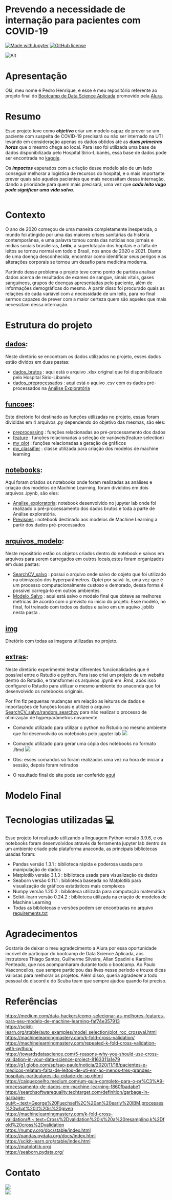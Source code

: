 # Prevendo a necessidade de internação para pacientes com COVID-19
[![Made withJupyter](https://img.shields.io/badge/Made%20with-Jupyter-orange?style=flat-square&logo=Jupyter)](https://jupyter.org/try) [![GitHub license](https://img.shields.io/github/license/Naereen/StrapDown.js.svg?style=flat-square)](https://github.com/PedroHCAlmeida/analise_temporal_COVID_Brasil/edit/main/LICENSE)

![Alt](https://github.com/PedroHCAlmeida/Projeto_final_bootcamp/blob/main/img/AWG6I4CLAQI6VCQ73YKZPPTMXQ.png)

# Apresentação

Olá, meu nome é Pedro Henrique, e esse é meu repositório referente ao projeto final do [Bootcamp de Data Science Aplicada](https://www.alura.com.br/bootcamp/data-science-aplicada/matriculas-abertas) promovido pela [Alura](https://www.alura.com.br/).

# Resumo
Esse projeto teve como _**objetivo**_ criar um modelo capaz de prever se um paciente com suspeita de COVID-19 precisará ou não ser internado na UTI levando em consideração apenas os dados obtidos até as _**duas primeiras horas**_ que o mesmo chega ao local. Para isso foi utilizada uma base de dados disponibilizada pelo Hospital Sírio-Libanês, essa base de dados pode ser encontrada no [kaggle](https://www.kaggle.com/S%C3%ADrio-Libanes/covid19). 

Os _**impactos**_ esperados com a criação desse modelo são de um lado conseguir melhorar a logística de recursos do hospital, e o mais importante prever quais são aqueles pacientes que mais necessitam dessa internação, dando a prioridade para quem mais precisará, uma vez que _**cada leito vago pode significar uma vida salva**_.

![]()

# Contexto

O ano de 2020 começou de uma maneira completamente inesperada, o mundo foi atingido por uma das maiores crises sanitárias da história contemporânea, e uma palavra tomou conta das notícias nos jornais e mídias sociais brasileiras, _**Leito**_, a superlotação dos hopitais e a falta de leitos se tornou normal em todo o Brasil, nos anos de 2020 e 2021. Diante de uma doença desconhecida, encontrar como identificar seus perigos e as alterações corporais se tornou um desafio para medicina moderna.

Partindo desse problema o projeto teve como ponto de partida analisar dados acerca de resultados de exames de sangue, sinais vitais, gases sanguíneos, grupos de doenças apresentadas pelo paciente, além de informações demográficas do mesmo. A partir disso foi procurado quais as relações de cada variável com a necessidade de um leito, para no final sermos capazes de prever com a maior certeza quem são aqueles que mais necessitam dessa internação.

# Estrutura do projeto

## [dados](https://github.com/PedroHCAlmeida/Projeto_final_bootcamp/tree/main/data):

Neste diretório se encontram os dados utilizados no projeto, esses dados estão dividos em duas pastas:

* [dados_brutos](https://github.com/PedroHCAlmeida/Projeto_final_bootcamp/tree/main/dados/dados_brutos) : aqui está o arquivo .xlsx original que foi disponibilizado pelo Hospital Sírio-Libanês
* [dados_preprocessados](https://github.com/PedroHCAlmeida/Projeto_final_bootcamp/tree/main/dados/dados_preprocessados) : aqui está o aquivo .csv com os dados pré-processados na [Análise Exploratória]()

## [funcoes](https://github.com/PedroHCAlmeida/Projeto_final_bootcamp/tree/main/functions):

Este diretório foi destinado as funções utilizadas no projeto, essas foram divididas em 4 arquivos .py dependendo do objetivo das mesmas, são eles:

* [preprocessing](https://github.com/PedroHCAlmeida/Projeto_final_bootcamp/blob/main/funcoes/preprocessing.py) : funções relacionadas ao pré-processamento dos dados
* [feature](https://github.com/PedroHCAlmeida/Projeto_final_bootcamp/blob/main/funcoes/feature.py) : funções relacionadas a seleção de variáveis(feature selection)
* [my_plot](https://github.com/PedroHCAlmeida/Projeto_final_bootcamp/blob/main/funcoes/my_plot.py) : funções relacionadas a geração de gráficos
* [my_classifier](https://github.com/PedroHCAlmeida/Projeto_final_bootcamp/blob/main/funcoes/my_classifier.py) : classe utilizada para criação dos modelos de machine learning

## [notebooks](https://github.com/PedroHCAlmeida/Projeto_final_bootcamp/tree/main/notebooks):

Aqui foram criados os notebooks onde foram realizadas as análises e criação dos modelos de Machine Learning, foram divididos em dois arquivos .ipynb, são eles:

* [Analise_exploratoria](https://github.com/PedroHCAlmeida/Projeto_final_bootcamp/blob/main/notebooks/Analise_exploratoria.ipynb): notebook desenvolvido no jupyter lab onde foi realizado o pré-processamento dos dados brutos e toda a parte de Análise exploratória.
* [Previsoes](https://github.com/PedroHCAlmeida/Projeto_final_bootcamp/blob/main/notebooks/Previsoes.ipynb) : notebook destinado aos modelos de Machine Learning a partir dos dados pré-processados

## [arquivos_modelo](https://github.com/PedroHCAlmeida/Projeto_final_bootcamp/tree/main/arquivos_modelo):

Neste repositório estão os objetos criados dentro do notebook e salvos em arquivos para serem carregados em outros locais,estes foram organizados em duas pastas:

* [SearchCV_salvo](https://github.com/PedroHCAlmeida/Projeto_final_bootcamp/tree/main/arquivos_modelo/SearchCV_salvo) : possui o arquivo onde salvo do objeto que foi utilizado na otimização dos hyperparâmetros. Optei por salvá-lo, uma vez que é um processo computacionalmente custoso e demorado, dessa forma é possível carregá-lo em outros ambientes.
* [Modelo_Salvo](https://github.com/PedroHCAlmeida/Projeto_final_bootcamp/tree/main/arquivos_modelo/Modelo_salvo) : aqui está salvo o modelo final que obteve as melhores métricas de acordo com o previsto no início do projeto. Esse modelo, no final, foi treinado com todos os dados e salvo em um aquivo .joblib nesta pasta .

## [img](https://github.com/PedroHCAlmeida/Projeto_final_bootcamp/tree/main/img)
Diretório com todas as imagens utilizadas no projeto.


## [extras](https://github.com/PedroHCAlmeida/Projeto_final_bootcamp/tree/main/extras):
Neste diretório experimentei testar diferentes funcionalidades que é possível entre o Rstudio e python. Para isso criei um projeto de um website dentro do Rstudio, e transformei os arquivos .ipynb em .Rmd, após isso configurei o Rstudio para utilizar o mesmo ambiente do anaconda que foi desenvolvido os notebooks originais. <br>

Por fim fiz pequenas mudanças em relação as leituras de dados e importações de funções locais e utilizei o arquivo [SearchCV_salvo/random_searchcv](https://github.com/PedroHCAlmeida/Projeto_final_bootcamp/blob/main/arquivos_modelo/SearchCV_salvo/random_searchcv) para não realizar o processo de otimização de hyperparâmetros novamente.

* Comando utilizado para utilizar o python no Rstudio no mesmo ambiente que foi desenvolvido os notebooks pelo jupyter lab
![](https://raw.githubusercontent.com/PedroHCAlmeida/Projeto_final_bootcamp/main/img/Screenshot%202021-08-07%20214512.png?token=ASNXTHQDPQRZBGBVPFVQVF3BB4VQM)

* Comando utilizado para gerar uma cópia dos notebooks no formato .Rmd
![](https://raw.githubusercontent.com/PedroHCAlmeida/Projeto_final_bootcamp/main/img/Screenshot%202021-08-07%20214603.png?token=ASNXTHTRWBEYRIBZY4AOKYTBB4VRI)
 
* Obs: esses comandos só foram realizados uma vez na hora de iniciar a sessão, depois foram retirados

* O resultado final do site pode ser conferido [aqui](https://prevendo-uti-bootcamp-alura.netlify.app/)

# Modelo Final


# Tecnologias utilizadas 💻

Esse projeto foi realizado utilizando a linguagem Python versão 3.9.6, e os notebooks foram desenvolvidos através da ferramenta jupyter lab dentro de um ambiente criado pela plataforma anaconda, as principais bibliotecas usadas foram:
* Pandas versão 1.3.1 : biblioteca rápida e poderosa usada para manipulação de dados
* Matplotlib versão 3.1.3 : biblioteca usada para visualização de dados
* Seaborn versão 0.11.1 : biblioteca baseada no Matplotlib para visualização de gráficos estatísticos mais complexos
* Numpy versão 1.20.2 : biblioteca utilizada para computação matemática
* Scikit-learn versão 0.24.2 : biblioteca utilizada na criação de modelos de Machine Learning
* Todas as bibliotecas e versões podem ser encontradas no arquivo [requirements.txt](https://github.com/PedroHCAlmeida/)

# Agradecimentos

Gostaria de deixar o meu agradecimento a Alura por essa oportunidade incrível de participar do bootcamp de Data Science Aplicada, aos instrutores Thiago Santos, Guilherme Silveira, Allan Spadini e Karoline Penteado, que nos acompanharam durante todo o bootcamp. Ao Paulo Vasconcellos, que sempre participou das lives nesse período e trouxe dicas valiosas para melhorar os projetos. Além disso, queria agradecer a todo pessoal do discord e do Scuba team que sempre ajudou quando foi preciso.

# Referências

https://medium.com/data-hackers/como-selecionar-as-melhores-features-para-seu-modelo-de-machine-learning-faf74e357913<br>
https://scikit-learn.org/stable/auto_examples/model_selection/plot_roc_crossval.html<br>
https://machinelearningmastery.com/k-fold-cross-validation/<br>
https://machinelearningmastery.com/repeated-k-fold-cross-validation-with-python/<br>
https://towardsdatascience.com/5-reasons-why-you-should-use-cross-validation-in-your-data-science-project-8163311a1e79<br>
https://g1.globo.com/sp/sao-paulo/noticia/2020/11/18/pacientes-e-medicos-relatam-falta-de-leitos-de-uti-em-ao-menos-tres-grandes-hospitais-particulares-da-cidade-de-sp.ghtml<br>
https://caiquecoelho.medium.com/um-guia-completo-para-o-pr%C3%A9-processamento-de-dados-em-machine-learning-f860fbadabe1<br>
https://searchsoftwarequality.techtarget.com/definition/garbage-in-garbage-out#:~:text=George%20Fuechsel%2C%20an%20early%20IBM,processes%20what%20it%20is%20given<br>
https://machinelearningmastery.com/k-fold-cross-validation/#:~:text=Cross%2Dvalidation%20is%20a%20resampling,k%2Dfold%20cross%2Dvalidation<br>
https://numpy.org/doc/stable/index.html<br>
https://pandas.pydata.org/docs/index.html<br>
https://scikit-learn.org/stable/index.html<br>
https://matplotlib.org/<br>
https://seaborn.pydata.org/<br>

# Contato

[<img src="https://img.shields.io/badge/pedrocorrea-0A66C2?style=flat-square&logo=linkedin&logoColor=white" />](https://www.linkedin.com/in/pedro-henrique-corrêa-de-almeida/)<br>
[<img src="https://img.shields.io/badge/GitHub-PedroHCAlmeida-DCDCDC?style=flat-square" />](https://github.com/PedroHCAlmeida)<br>
